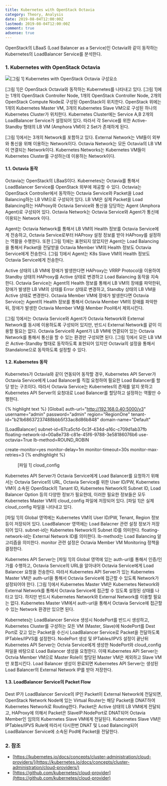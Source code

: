 ```yaml
---
title: Kubernetes with OpenStack Octavia
category: Theory, Analysis
date: 2019-08-04T12:00:00Z
lastmod: 2019-08-04T12:00:00Z
comment: true
adsense: true
---
```


OpenStack의 LBaaS (Load Balancer as a Service)인 Octavia와 같이 동작하는 Kubernetes의 LoadBalancer Service를 분석한다.

### 1. Kubernetes with OpenStack Octavia

![[그림 1] Kubernetes with OpenStack Octavia 구성요소]({{site.baseurl}}/images/theory_analysis/Kubernetes_OpenStack_Octavia/Components.PNG)

[그림 1]은 OpenStack Octavia와 동작하는 Kubernetes를 나타내고 있다. [그림 1]에는 1개의 OpenStack Controller Node, 1개의 OpenStack Controller Node, 2개의 OpenStack Compute Node로 구성된 OpenStack이 위치한다. OpenStack 위에는 1개의 Kubernetes Master VM, 3개의 Kubernetes Slave VM으로 구성된 하나의 Kubernetes Cluster가 위치한다. Kubernetes Cluster에는 Service A,B 2개의 LoadBalancer Service가 설정되어 있다. 따라서 각 Service를 위한 Active-Standby 형태의 LB VM (Amphora VM)이 2 Set가 존재하게 된다.

[그림 1]에서는 3개의 Network를 포함하고 있다. External Network는 VM들이 외부와 통신을 위해 이용하는 Network이다. Octavia Network는 모든 Octavia의 LB VM이 연결되는 Network이다. Kubernetes Networks는 Kubernetes VM들이 Kubernetes Cluster를 구성하는데 이용하는 Network이다.

#### 1.1. Octavia 동작

Octavia는 OpenStack의 LBaaS이다. Kubernetes는 Octavia를 통해서 LoadBalancer Service를 OpenStack 외부에 제공할 수 있다. Octavia는 OpenStack Controller에서 동작하는 Octavia Service와 Packet을 Load Balancing하는 LB VM으로 구성되어 있다. LB VM은 실제 Packet을 Load Balancing하는 HAProxy와 Octavia Service와 통신을 담당하는 Agent (Amphora Agent)로 구성되어 있다. Octavia Network는 Octavia Service와 Agent가 통신에 이용되는 Network 이다.

Agent는 Octavia Network를 통해서 LB VM의 Health 정보를 Octavia Service에게 전송하고, Octavia Service로부터 HAProxy 설정 정보를 받아 HAProxy를 설정하는 역활을 수행한다. 또한 [그림 1]에는 표현되지 않았지만 Agent는 Load Balancing을 통해서 Packet을 전달받을 Octavia Member VM의 Health 정보도 Octavia Service에게 전송한다. [그림 1]에서 Agent는 K8s Slave VM의 Health 정보도 Octavia Service에게 전송한다.

Active 상태의 LB VM에 장애가 발생한다면 HAProxy는 VRRP Protocol을 이용하여 Standby 상태의 HAProxy를 Active 상태로 변경하고 Load Balancing 동작을 지속한다. Octavia Service는 Agent의 Health 정보를 통해서 LB VM의 장애를 파악한뒤, 장애가 발생한 LB VM의 상태를 Error 상태로 변경하고, Standby 상태의 LB VM을 Active 상태로 변경한다. Octavia Member VM에 장애가 발생한다면 Octavia Service는 Agent의 Health 정보를 통해서 Octavia Member VM의 장애를 파악한뒤, 장애가 발생한 Octavia Member VM을 Member Pool에서 제외시킨다.

[그림 1]에서는 Octavia Service와 Agent가 Octavia Network와 External Network를 동시에 이용하도록 구성되어 있지만, 반드시 External Network를 같이 이용할 필요는 없다. Octavia Service와 Agent가 LB VM에 연결되어 있는 Octavia Network를 통해서 통신을 할 수 있는 환경만 구성되면 된다. [그림 1]에서 모든 LB VM은 Active-Standby 형태로 동작하도록 표현되어 있지만 Octavia의 설정을 통해서 Standalone으로 동작하도록 설정할 수 있다.

#### 1.2. Kubernetes 동작

Kubernetes가 Octavia와 같이 연동되어 동작할 경우, Kubernetes API Server가 Octavia Service에게 Load Balancer를 직접 요청하여 필요한 Load Balancer를 할당 받는 구조이다. 따라서 Octavia Service는 Kubernetes의 존재를 알지 못하고 Kubernetes API Server의 요청대로 Load Balancer를 할당하고 설정하는 역활만 수행한다.

{% highlight text %}
[Global]
auth-url="http://192.168.0.40:5000/v3"
username="admin"
password="admin"
region="RegionOne"
tenant-id="b21b68637237488bbb5f33ac8d86b848"
domain-name="Default"

[LoadBalancer]
subnet-id=67ca5cfd-0c3f-434d-a16c-c709d1ab37fb
floating-network-id=00a8e738-c81e-45f6-9788-3e58186076b6
use-octavia=True
lb-method=ROUND_ROBIN

create-monitor=yes
monitor-delay=1m
monitor-timeout=30s
monitor-max-retries=3
{% endhighlight %}
<figure>
<figcaption class="caption">[파일 1] cloud_config</figcaption>
</figure>

Kubernetes API Server가 Octavia Service에게 Load Balancer를 요청하기 위해서는 Octavia Service의 URL, Octavia Service를 위한 User ID/PW, Kubernetes VM이 소속된 OpenStack의 Tanant ID, Kubernetes Network의 Subnet ID, Load Balancer Option 등의 다양한 정보가 필요한데, 이러한 필요한 정보들은 모두 Kubernetes Master VM의 cloud_config 파일에 저장되어 있다. [파일 1]은 실제 cloud_config 파일을 나타내고 있다.

[파일 1]의 Global 영역에는 Kubernetes VM의 User ID/PW, Tenant, Region 정보등이 저장되어 있다. LoadBalancer 영역에는 Load Balacner 관련 설정 정보가 저장되어 있다. subnet-id는 Kubernetes Network의 Subnet ID를 의미한다. floating-network-id는 External Network ID를 의미한다. lb-method는 Load Balancing 알고리즘을 의미한다. monitor 관련 설정은 Octavia Member VM Monitoring 정책을 결정한다.

Kubernetes API Server는 [파일 1]의 Global 영역에 있는 auth-url를 통해서 인증/인가를 수행하고, Octavia Service의 URL을 알아내어 Octavia Service에게 Load Balancer 요청을 전송한다. 따라서 Kubernetes API Server가 있는 Kubernetes Master VM은 auth-url을 통해서 Octavia Service에 접근할 수 있도록 Network가 설정되어야 한다. [그림 1]에서 Kubernetes Master VM은 Kubernetes Network와 External Network를 통해서 Octavia Service에 접근할 수 있도록 설정된 상태를 나타고 있다. 하지만 반드시 Kubernetes Network와 External Network를 이용할 필요는 없다. Kubernetes Master VM에서 auth-url을 통해서 Octavia Service에 접근할 수 있는 Network 환경만 있으면 된다.

Kubernetes는 LoadBalancer Service 생성시 NodePort를 반드시 생성하고, Kubernetes Cluster를 구성하는 모든 VM (Master, Slave)에 NodePort를 Dest Port로 갖고 있는 Packet을 수신시 LoadBalancer Service로 Packet을 전달하도록 IPTables/IPVS를 설정한다. NodePort 생성 및 IPTables/IPVS 설정이 끝난뒤 Kubernetes API Server는 Octvia Service에게 생성한 NodePort와 cloud_config 파일을 바탕으로 Load Balancer 생성을 요청한다. 이때 Kubernetes API Server는 Octvia Member VM으로 Master Role이 할당된 Master VM은 제외하고 Slave VM만 포함시킨다. Load Balancer 생성이 완료되면 Kubernetes API Server는 생성된 Load Balancer의 External Network IP를 받아 저장한다.

#### 1.3. LoadBalancer Service의 Packet Flow

Dest IP가 LoadBalancer Service의 IP인 Packet이 External Network에 전달되면, OpenStack Network Node에 있는 Virtual Router는 해당 Packet을 DNAT하여 Kubernetes Network로 Routing한다. Packet은 Active 상태의 LB VM에게 전달되고, HAProxy에 의해서 Packet은 SlaveIP:NodePort로 DNAT되어 Octavia Member인 임의의 Kubernetes Slave VM에게 전달된다. Kubernetes Slave VM은 IPTables/IPVS Rule에 따라서 다시한번 DNAT 및 Load Balancing되어 LoadBalancer Service에 소속된 Pod에 Packet을 전달한다.

### 2. 참조

* [https://kubernetes.io/docs/concepts/cluster-administration/cloud-providers/](https://kubernetes.io/docs/concepts/cluster-administration/cloud-providers/)
* [https://github.com/kubernetes/cloud-provider](https://github.com/kubernetes/cloud-provider)
